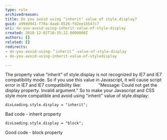 ```yaml
---
type: rule
archivedreason: 
title: Do you avoid using "inherit" value of style.display?
guid: a99dd941-f70a-4aa6-8526-fd2ee1b547c7
uri: do-you-avoid-using-inherit-value-of-style-display
created: 2010-12-02T10:35:22.0000000Z
authors: []
related: []
redirects:
- do-you-avoid-using-＂inherit＂-value-of-style-display
- do-you-avoid-using-inherit-value-of-styledisplay

---
```


The property value “inherit” of style.display is not recognized by IE7 and IE7 compatibility mode. So if you use this value in Javascript, it will cause script error in IE7 and IE7 compatibility like: 
             "Message: Could not get the display property. Invalid argument." 
 So to make your Javascript and CSS style more compatible and avoid using "inherit" value of style.display:  
<!--endintro-->


```
divLoading.style.display = "inherit";
```

Bad code - inherit property 

```
divLoading.style.display = "block";
```

Good code - block property

